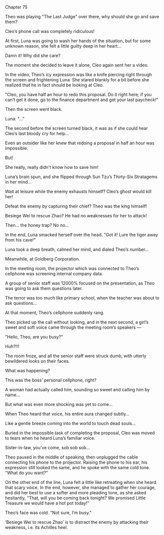 Chapter 75

Theo was playing "The Last Judge" over there, why should she go and save them?


Cleo’s phone call was completely ridiculous!


At first, Luna was going to wash her hands of the situation, but for some unknown reason, she felt a little guilty deep in her heart…


Damn it! Why did she care?


The moment she decided to leave it alone, Cleo again sent her a video.


In the video, Theo’s icy expression was like a knife piercing right through the screen and frightening Luna. She stared blankly for a bit before she realized that he in fact should be looking at Cleo.


"Cleo, you have half an hour to redo this proposal. Do it right here; if you can’t get it done, go to the finance department and get your last paycheck!"


Then the screen went black.


Luna: "…"


The second before the screen turned black, it was as if she could hear Cleo’s last bloody cry for help…


Even an outsider like her knew that redoing a proposal in half an hour was impossible.


But!


She really, really didn't know how to save him!


Luna’s brain spun, and she flipped through Sun Tzu’s Thirty-Six Stratagems in her mind…


Wait at leisure while the enemy exhausts himself? Cleo’s ghost would kill her!


Defeat the enemy by capturing their chief? Theo was the king himself!


Besiege Wei to rescue Zhao? He had no weaknesses for her to attack!


Then… the honey trap? No no…


In the end, Luna smacked herself over the head. "Got it! Lure the tiger away from his cave!"


Luna took a deep breath, calmed her mind, and dialed Theo’s number…


Meanwhile, at Goldberg Corporation.


In the meeting room, the projector which was connected to Theo’s cellphone was screening internal company data.


A group of senior staff was 12000% focused on the presentation, as Theo was going to ask them questions later.


The terror was too much like primary school, when the teacher was about to ask questions…


At that moment, Theo’s cellphone suddenly rang.


Theo picked up the call without looking, and in the next second, a girl’s sweet and soft voice came through the meeting room’s speakers —


"Hello, Theo, are you busy?"


Huh?!!!


The room froze, and all the senior staff were struck dumb, with utterly bewildered looks on their faces.


What was happening?


This was the boss’ personal cellphone, right?


A woman had actually called him, sounding so sweet and calling him by name…


But what was even more shocking was yet to come…


When Theo heard that voice, his entire aura changed subtly…


Like a gentle breeze coming into the world to touch dead souls…


Buried in the impossible task of completing the proposal, Cleo was moved to tears when he heard Luna’s familiar voice.


Sister-in-law, you’ve come, sob sob sob…


Theo paused in the middle of speaking, then unplugged the cable connecting his phone to the projector. Raising the phone to his ear, his expression still looked the same, and he spoke with the same cold tone. "What do you want?"


On the other end of the line, Luna felt a little like retreating when she heard that scary voice. In the end, however, she managed to gather her courage, and did her best to use a softer and more pleading tone, as she asked hesitantly, "That, will you be coming back tonight? We promised Little Treasure we would have a hot pot today!"


Theo’s face was cold. "Not sure, I’m busy."


‘Besiege Wei to rescue Zhao’ is to distract the enemy by attacking their weakness, i.e. its Achilles heel.

